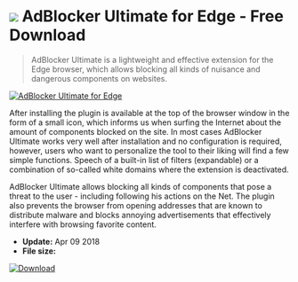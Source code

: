 # ![](https://cdn.softexe.net/static/icon/f/adblocker-ultimate-dla-edge-10407.png) AdBlocker Ultimate for Edge  - Free Download

> AdBlocker Ultimate is a lightweight and effective extension for the Edge browser, which allows blocking all kinds of nuisance and dangerous components on websites.

[![AdBlocker Ultimate for Edge](https://gallery.dpcdn.pl/imgc/Tools/81706/g_-_420x350_1.5_-_x2a448600-d460-4ce1-a371-631d93b12f8d.png)](https://softexe.net/win/internet/browser-add-ons/adblocker-ultimate-for-edge:pRdRg.html)

After installing the plugin is available at the top of the browser window in the form of a small icon, which informs us when surfing the Internet about the amount of components blocked on the site. In most cases AdBlocker Ultimate works very well after installation and no configuration is required, however, users who want to personalize the tool to their liking will find a few simple functions. Speech of a built-in list of filters (expandable) or a combination of so-called white domains where the extension is deactivated.
 
 AdBlocker Ultimate allows blocking all kinds of components that pose a threat to the user - including following his actions on the Net. The plugin also prevents the browser from opening addresses that are known to distribute malware and blocks annoying advertisements that effectively interfere with browsing favorite content.


- **Update:** Apr 09 2018
- **File size:** 

[![Download](https://cdn.softexe.net/static/img/download.png)](https://softexe.net/win/internet/browser-add-ons/adblocker-ultimate-for-edge:pRdRg.html)

